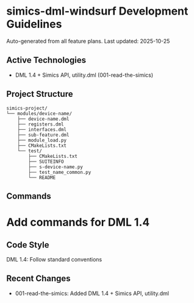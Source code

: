 # simics-dml-windsurf Development Guidelines

Auto-generated from all feature plans. Last updated: 2025-10-25

## Active Technologies
- DML 1.4 + Simics API, utility.dml (001-read-the-simics)

## Project Structure
```
simics-project/
└── modules/device-name/
    ├── device-name.dml
    ├── registers.dml
    ├── interfaces.dml
    ├── sub-feature.dml
    ├── module_load.py
    ├── CMakeLists.txt
    └── test/
        ├── CMakeLists.txt
        ├── SUITEINFO
        ├── s-device-name.py
        ├── test_name_common.py
        └── README
```

## Commands
# Add commands for DML 1.4

## Code Style
DML 1.4: Follow standard conventions

## Recent Changes
- 001-read-the-simics: Added DML 1.4 + Simics API, utility.dml

<!-- MANUAL ADDITIONS START -->
<!-- MANUAL ADDITIONS END -->